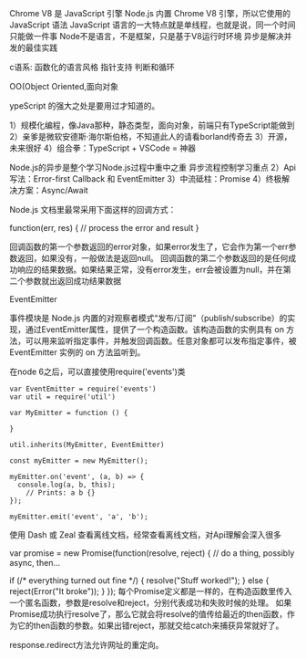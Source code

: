 Chrome V8 是 JavaScript 引擎
Node.js 内置 Chrome V8 引擎，所以它使用的 JavaScript 语法
JavaScript 语言的一大特点就是单线程，也就是说，同一个时间只能做一件事
Node不是语言，不是框架，只是基于V8运行时环境
异步是解决并发的最佳实践

c语系:
函数化的语言风格
指针支持
判断和循环


OO(Object Oriented,面向对象

ypeScript 的强大之处是要用过才知道的。

1）规模化编程，像Java那种，静态类型，面向对象，前端只有TypeScript能做到
2）亲爹是微软安德斯·海尔斯伯格，不知道此人的请看borland传奇去
3）开源，未来很好
4）组合拳：TypeScript + VSCode = 神器

Node.js的异步是整个学习Node.js过程中重中之重
异步流程控制学习重点
2）Api写法：Error-first Callback 和 EventEmitter
3）中流砥柱：Promise
4）终极解决方案：Async/Await

Node.js 文档里最常采用下面这样的回调方式：

function(err, res) {
  // process the error and result
}

回调函数的第一个参数返回的error对象，如果error发生了，它会作为第一个err参数返回，如果没有，一般做法是返回null。
回调函数的第二个参数返回的是任何成功响应的结果数据。如果结果正常，没有error发生，err会被设置为null，并在第二个参数就出返回成功结果数据

EventEmitter

事件模块是 Node.js 内置的对观察者模式“发布/订阅”（publish/subscribe）的实现，通过EventEmitter属性，提供了一个构造函数。该构造函数的实例具有 on 方法，可以用来监听指定事件，并触发回调函数。任意对象都可以发布指定事件，被 EventEmitter 实例的 on 方法监听到。

在node 6之后，可以直接使用require('events')类
```
var EventEmitter = require('events')
var util = require('util')

var MyEmitter = function () {
 
}

util.inherits(MyEmitter, EventEmitter)

const myEmitter = new MyEmitter();

myEmitter.on('event', (a, b) => {
  console.log(a, b, this);
    // Prints: a b {}
});

myEmitter.emit('event', 'a', 'b');
```

使用 Dash 或 Zeal 查看离线文档，经常查看离线文档，对Api理解会深入很多

var promise = new Promise(function(resolve, reject) {
  // do a thing, possibly async, then…

  if (/* everything turned out fine */) {
    resolve("Stuff worked!");
  }
  else {
    reject(Error("It broke"));
  }
});
每个Promise定义都是一样的，在构造函数里传入一个匿名函数，参数是resolve和reject，分别代表成功和失败时候的处理。
如果Promise成功执行resolve了，那么它就会将resolve的值传给最近的then函数，作为它的then函数的参数。如果出错reject，那就交给catch来捕获异常就好了。


response.redirect方法允许网址的重定向。
